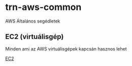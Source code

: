 # trn-aws-common
AWS Általános segédletek

## EC2 (virtuálisgép)

Minden ami az AWS virtuálisgépek kapcsán hasznos lehet

[EC2](./ec2.md)